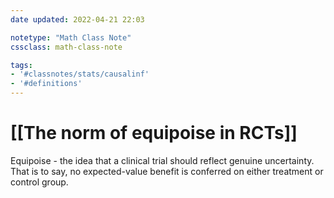 ```yaml
---
date updated: 2022-04-21 22:03

notetype: "Math Class Note"
cssclass: math-class-note

tags: 
- '#classnotes/stats/causalinf'
- '#definitions'
---
```


# [[The norm of equipoise in RCTs]]

Equipoise - the idea that a clinical trial should reflect genuine uncertainty. That is to say, no expected-value benefit is conferred on either treatment or control group.

